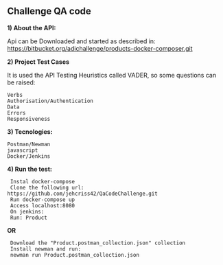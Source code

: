 ## Challenge QA code

**1) About the API:**

  Api can be Downloaded and started as described in:
  https://bitbucket.org/adichallenge/products-docker-composer.git
  
**2) Project Test Cases**

It is used the API Testing Heuristics called VADER, so some questions can be raised:

    Verbs
    Authorisation/Authentication
    Data
    Errors
    Responsiveness

**3) Tecnologies:**

    Postman/Newman
    javascript
    Docker/Jenkins
    

**4) Run the test:**

	 Instal docker-compose
	 Clone the following url: https://github.com/jehcriss42/QaCodeChallenge.git
	 Run docker-compose up
	 Access localhost:8080
	 On jenkins:
	 Run: Product

**OR**

	 Download the "Product.postman_collection.json" collection
	 Install newman and run:
	 newman run Product.postman_collection.json
